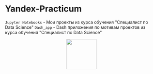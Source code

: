 # Yandex-Practicum
`Jupyter Notebooks` - Мои проекты из курса обучения "Специалист по Data Science"
`Dash_app` - Dash приложения по мотивам проектов из курса обучения "Специалист по Data Science"
<div id="header" align="center">
  <img src="https://media.giphy.com/media/gjrYDwbjnK8x36xZIO/giphy.gif" width="100"/>
</div>
